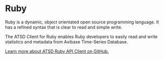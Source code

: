 # Ruby


Ruby is a dynamic, object orientated open source programming language.
It has a refined syntax that is clear to read and simple write.

The ATSD Client for Ruby enables Ruby developers to easily read and
write statistics and metadata from Axibase Time-Series Database.

[Learn more about ATSD Ruby API Client on
GitHub.](https://github.com/axibase/atsd-api-ruby "Ruby Client")